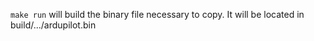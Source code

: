 `make run` will build the binary file necessary to copy. It will be
located in build/.../ardupilot.bin
